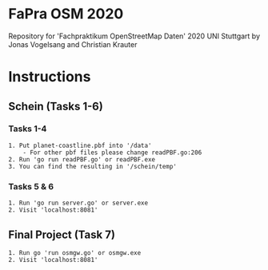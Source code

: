 # FaPra OSM 2020
Repository for 'Fachpraktikum OpenStreetMap Daten' 2020 UNI Stuttgart by Jonas Vogelsang and Christian Krauter

# Instructions
## Schein (Tasks 1-6)
### Tasks 1-4
    1. Put planet-coastline.pbf into '/data'
        - For other pbf files please change readPBF.go:206
    2. Run 'go run readPBF.go' or readPBF.exe
    3. You can find the resulting in '/schein/temp'

### Tasks 5 & 6
    1. Run 'go run server.go' or server.exe
    2. Visit 'localhost:8081'
    
## Final Project (Task 7)
    1. Run go 'run osmgw.go' or osmgw.exe
    2. Visit 'localhost:8081'
